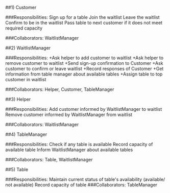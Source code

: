 
##1) Customer

###Responsibilities:
Sign up for a table
Join the waitlist
Leave the waitlist
Confirm to be in the waitlist
Pass table to next customer if it does not meet required capacity

###Collaborators: 
WaitlistManager


##2) WaitlistManager

###Responsibilities:
+Ask helper to add customer to waitlist
+Ask helper to remove customer to waitlist
+Send sign-up confirmation to Customer
+Ask customer to confirm or leave waitlist
+Record responses of Customer
+Get information from table manager about available tables
+Assign table to top customer in waitlist

###Collaborators: Helper, Customer, TableManager

##3) Helper

###Responsibilities:
Add customer informed by WaitlistManager to waitlist
Remove customer informed by WaitlistManager from waitlist

###Collaborators: WaitlistManager


##4) TableManager

###Responsibilities:
Check if any table is available
Record capacity of available table
Inform WaitlistManager about available tables

###Collaborators: Table, WaitlistManager

##5) Table

###Responsibilities:
Maintain current status of table's availability (available/ not available)
Record capacity of table
###Collaborators: TableManager


